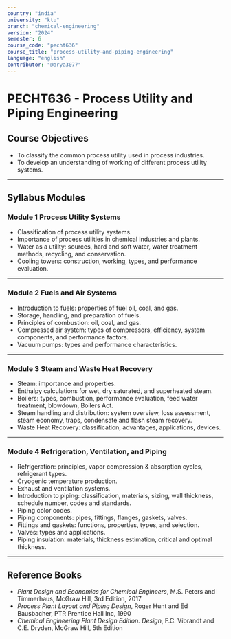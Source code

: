 ```yaml
---
country: "india"
university: "ktu"
branch: "chemical-engineering"
version: "2024"
semester: 6
course_code: "pecht636"
course_title: "process-utility-and-piping-engineering"
language: "english"
contributor: "@arya3077"
---
```


# PECHT636 - Process Utility and Piping Engineering

## Course Objectives

- To classify the common process utility used in process industries.  
- To develop an understanding of working of different process utility systems.

---

## Syllabus Modules

### Module 1  Process Utility Systems 
- Classification of process utility systems.  
- Importance of process utilities in chemical industries and plants.  
- Water as a utility: sources, hard and soft water, water treatment methods, recycling, and conservation.  
- Cooling towers: construction, working, types, and performance evaluation.  

---

### Module 2  Fuels and Air Systems
- Introduction to fuels: properties of fuel oil, coal, and gas.  
- Storage, handling, and preparation of fuels.  
- Principles of combustion: oil, coal, and gas.  
- Compressed air system: types of compressors, efficiency, system components, and performance factors.  
- Vacuum pumps: types and performance characteristics.  

---

### Module 3  Steam and Waste Heat Recovery
- Steam: importance and properties.  
- Enthalpy calculations for wet, dry saturated, and superheated steam.  
- Boilers: types, combustion, performance evaluation, feed water treatment, blowdown, Boilers Act.  
- Steam handling and distribution: system overview, loss assessment, steam economy, traps, condensate and flash steam recovery.  
- Waste Heat Recovery: classification, advantages, applications, devices.  

---

### Module 4  Refrigeration, Ventilation, and Piping
- Refrigeration: principles, vapor compression & absorption cycles, refrigerant types.  
- Cryogenic temperature production.  
- Exhaust and ventilation systems.  
- Introduction to piping: classification, materials, sizing, wall thickness, schedule number, codes and standards.  
- Piping color codes.  
- Piping components: pipes, fittings, flanges, gaskets, valves.  
- Fittings and gaskets: functions, properties, types, and selection.  
- Valves: types and applications.  
- Piping insulation: materials, thickness estimation, critical and optimal thickness.

---

## Reference Books

- *Plant Design and Economics for Chemical Engineers*, M.S. Peters and Timmerhaus, McGraw Hill, 3rd Edition, 2017  
- *Process Plant Layout and Piping Design*, Roger Hunt and Ed Bausbacher, PTR Prentice Hall Inc, 1990  
- *Chemical Engineering Plant Design Edition. Design*, F.C. Vibrandt and C.E. Dryden, McGraw Hill, 5th Edition  
